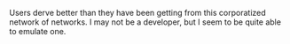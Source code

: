 Users derve better than they have been getting from this corporatized network of networks. I may not be a developer, 
but I seem to be quite able to emulate one.
